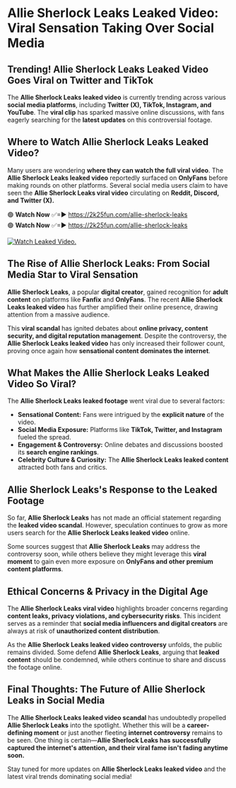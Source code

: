 # Allie Sherlock Leaks Leaked Video: Viral Sensation Taking Over Social Media

## **Trending! Allie Sherlock Leaks Leaked Video Goes Viral on Twitter and TikTok**
The **Allie Sherlock Leaks leaked video** is currently trending across various **social media platforms**, including **Twitter (X), TikTok, Instagram, and YouTube**. The **viral clip** has sparked massive online discussions, with fans eagerly searching for the **latest updates** on this controversial footage.

## **Where to Watch Allie Sherlock Leaks Leaked Video?**
Many users are wondering **where they can watch the full viral video**. The **Allie Sherlock Leaks leaked video** reportedly surfaced on **OnlyFans** before making rounds on other platforms. Several social media users claim to have seen the **Allie Sherlock Leaks viral video** circulating on **Reddit, Discord, and Twitter (X).**

🟢 **Watch Now** ✅=► https://2k25fun.com/allie-sherlock-leaks  
🟢 **Watch Now** ✅=► https://2k25fun.com/allie-sherlock-leaks  

[![Watch Leaked Video.](https://miro.medium.com/v2/resize:fit:828/format:webp/1*cilzJN44JGOrTw9NJCrNHA.gif "Watch Leaked Video")](https://2k25fun.com/allie-sherlock-leaks)

## **The Rise of Allie Sherlock Leaks: From Social Media Star to Viral Sensation**
**Allie Sherlock Leaks**, a popular **digital creator**, gained recognition for **adult content** on platforms like **Fanfix** and **OnlyFans**. The recent **Allie Sherlock Leaks leaked video** has further amplified their online presence, drawing attention from a massive audience.

This **viral scandal** has ignited debates about **online privacy, content security, and digital reputation management**. Despite the controversy, the **Allie Sherlock Leaks leaked video** has only increased their follower count, proving once again how **sensational content dominates the internet**.

## **What Makes the Allie Sherlock Leaks Leaked Video So Viral?**
The **Allie Sherlock Leaks leaked footage** went viral due to several factors:
- **Sensational Content:** Fans were intrigued by the **explicit nature** of the video.
- **Social Media Exposure:** Platforms like **TikTok, Twitter, and Instagram** fueled the spread.
- **Engagement & Controversy:** Online debates and discussions boosted its **search engine rankings**.
- **Celebrity Culture & Curiosity:** The **Allie Sherlock Leaks leaked content** attracted both fans and critics.

## **Allie Sherlock Leaks's Response to the Leaked Footage**
So far, **Allie Sherlock Leaks** has not made an official statement regarding the **leaked video scandal**. However, speculation continues to grow as more users search for the **Allie Sherlock Leaks leaked video** online.

Some sources suggest that **Allie Sherlock Leaks** may address the controversy soon, while others believe they might leverage this **viral moment** to gain even more exposure on **OnlyFans and other premium content platforms**.

## **Ethical Concerns & Privacy in the Digital Age**
The **Allie Sherlock Leaks viral video** highlights broader concerns regarding **content leaks, privacy violations, and cybersecurity risks**. This incident serves as a reminder that **social media influencers and digital creators** are always at risk of **unauthorized content distribution**.

As the **Allie Sherlock Leaks leaked video controversy** unfolds, the public remains divided. Some defend **Allie Sherlock Leaks**, arguing that **leaked content** should be condemned, while others continue to share and discuss the footage online.

## **Final Thoughts: The Future of Allie Sherlock Leaks in Social Media**
The **Allie Sherlock Leaks leaked video scandal** has undoubtedly propelled **Allie Sherlock Leaks** into the spotlight. Whether this will be a **career-defining moment** or just another fleeting **internet controversy** remains to be seen. One thing is certain—**Allie Sherlock Leaks has successfully captured the internet's attention, and their viral fame isn't fading anytime soon.**

Stay tuned for more updates on **Allie Sherlock Leaks leaked video** and the latest viral trends dominating social media!